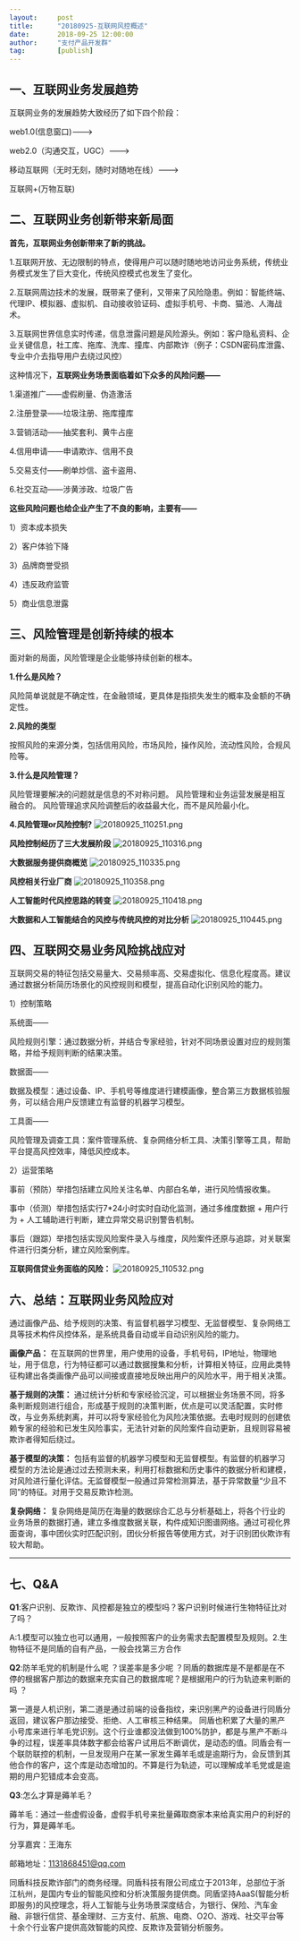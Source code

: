 ```yaml
---  
layout:     post   
title:      "20180925-互联网风控概述"  
date:       2018-09-25 12:00:00  
author:     "支付产品开发群"  
tag:		[publish] 
---
```



## 一、互联网业务发展趋势

互联网业务的发展趋势大致经历了如下四个阶段：

web1.0(信息窗口)--->

web2.0（沟通交互，UGC）--->

移动互联网（无时无刻，随时对随地在线）--->

互联网+(万物互联)

## 二、互联网业务创新带来新局面

**首先，互联网业务创新带来了新的挑战。**

1.互联网开放、无边限制的特点，使得用户可以随时随地地访问业务系统，传统业务模式发生了巨大变化，传统风控模式也发生了变化。

2.互联网周边技术的发展，既带来了便利，又带来了风险隐患。例如：智能终端、代理IP、模拟器、虚拟机、自动接收验证码、虚拟手机号、卡商、猫池、人海战术。

3.互联网世界信息实时传递，信息泄露问题是风险源头。例如：客户隐私资料、企业关键信息，社工库、拖库、洗库、撞库、内部欺诈（例子：CSDN密码库泄露、专业中介去指导用户去绕过风控）


这种情况下，**互联网业务场景面临着如下众多的风险问题——**

1.渠道推广——虚假刷量、伪造激活

2.注册登录——垃圾注册、拖库撞库

3.营销活动——抽奖套利、黄牛占座

4.信用申请——申请欺诈、信用不良

5.交易支付——刷单炒信、盗卡盗用、

6.社交互动——涉黄涉政、垃圾广告

**这些风险问题也给企业产生了不良的影响，主要有——**

1）资本成本损失

2）客户体验下降

3）品牌商誉受损

4）违反政府监管

5）商业信息泄露

## 三、风险管理是创新持续的根本

面对新的局面，风险管理是企业能够持续创新的根本。

**1.什么是风险？**

风险简单说就是不确定性，在金融领域，更具体是指损失发生的概率及金额的不确定性。

**2.风险的类型**

按照风险的来源分类，包括信用风险，市场风险，操作风险，流动性风险，合规风险等。

**3.什么是风险管理？**

风险管理要解决的问题就是信息的不对称问题。
风险管理和业务运营发展是相互融合的。
风险管理追求风险调整后的收益最大化，而不是风险最小化。

**4.风险管理or风险控制?**
![20180925_110251.png](http://static.cocolian.cn/img/20180925_110251.png)


**风险控制经历了三大发展阶段**
![20180925_110316.png](http://static.cocolian.cn/img/20180925_110316.png)

**大数据服务提供商概览**
![20180925_110335.png](http://static.cocolian.cn/img/20180925_110335.png)

**风控相关行业厂商**
![20180925_110358.png](http://static.cocolian.cn/img/20180925_110358.png)


**人工智能时代风控思路的转变**
![20180925_110418.png](http://static.cocolian.cn/img/20180925_110418.png)


**大数据和人工智能结合的风控与传统风控的对比分析**
![20180925_110445.png](http://static.cocolian.cn/img/20180925_110445.png)


## 四、互联网交易业务风险挑战应对
互联网交易的特征包括交易量大、交易频率高、交易虚拟化、信息化程度高。建议通过数据分析简历场景化的风控规则和模型，提高自动化识别风险的能力。

1）控制策略 

系统面——

风险规则引擎：通过数据分析，并结合专家经验，针对不同场景设置对应的规则策略，并给予规则判断的结果决策。

数据面——

数据及模型：通过设备、IP、手机号等维度进行建模画像，整合第三方数据核验服务，可以结合用户反馈建立有监督的机器学习模型。

工具面——

风险管理及调查工具：案件管理系统、复杂网络分析工具、决策引擎等工具，帮助平台提高风控效率，降低风控成本。

2）运营策略

事前（预防）举措包括建立风险关注名单、内部白名单，进行风险情报收集。 

事中（侦测）举措包括实行7*24小时实时自动化监测，通过多维度数据 + 用户行为 + 人工辅助进行判断，建立异常交易识别警告机制。

事后（跟踪）举措包括实现风险案件录入与维度，风险案件还原与追踪，对关联案件进行归类分析，建立风险案例库。

**互联网信贷业务面临的风险：**
![20180925_110532.png](http://static.cocolian.cn/img/20180925_110532.png)


## 六、总结：互联网业务风险应对
通过画像产品、给予规则的决策、有监督机器学习模型、无监督模型、复杂网络工具等技术构件风控体系，是系统具备自动或半自动识别风险的能力。

**画像产品：** 在互联网的世界里，用户使用的设备，手机号码，IP地址，物理地址，用于信息，行为特征都可以通过数据搜集和分析，计算相关特征，应用此类特征构建出各类画像产品可以间接或直接地反映出用户的风险水平，用于相关决策。

**基于规则的决策：** 通过统计分析和专家经验沉淀，可以根据业务场景不同，将多条判断规则进行组合，形成基于规则的决策判断，优点是可以灵活配置，实时修改，与业务系统剥离，并可以将专家经验化为风险决策依据。去电时规则的创建依赖专家的经验和已发生风险事实，无法针对新的风险案件自动更新，且规则容易被欺诈者得知后绕过。

**基于模型的决策：** 包括有监督的机器学习模型和无监督模型。有监督的机器学习模型的方法论是通过过去预测未来，利用打标数据和历史事件的数据分析和建模，对风险进行量化评估。无监督模型一般通过异常检测算法，基于异常数量“少且不同”的特征。对用于交易反欺诈检测。

**复杂网络：** 复杂网络是简历在海量的数据综合汇总与分析基础上，将各个行业的业务场景的数据打通，建立多维度数据关联，构件成知识图谱网络。通过可视化界面查询，事中团伙实时匹配识别，团伙分析报告等使用方式，对于识别团伙欺诈有较大帮助。

--- 

## 七、Q&A 
**Q1**:客户识别、反欺诈、风控都是独立的模型吗？客户识别时候进行生物特征比对了吗？

A:1.模型可以独立也可以通用，一般按照客户的业务需求去配置模型及规则。2.生物特征不是同盾的自有产品，一般会找第三方合作

**Q2**:防羊毛党的机制是什么呢 ？误差率是多少呢 ？同盾的数据库是不是都是在不停的根据客户那边的数据来充实自己的数据库呢？是根据用户的行为轨迹来判断的吗 ？

第一道是人机识别，第二道是通过前端的设备指纹，来识别黑产的设备进行同盾分返回，建议客户那边接受、拒绝、人工审核三种结果。
同盾也积累了大量的黑产小号库来进行羊毛党识别。这个行业谁都没法做到100%防护，都是与黑产不断斗争的过程，误差率具体数字都会给客户试用后不断调优，是动态的值。同盾会有一个联防联控的机制，一旦发现用户在某一家发生薅羊毛或是逾期行为，会反馈到其他合作的客户，这个库是动态增加的。不算是行为轨迹，可以理解成羊毛党或是逾期的用户犯错成本会变高。

**Q3**:怎么才算是薅羊毛？

薅羊毛：通过一些虚假设备，虚假手机号来批量薅取商家本来给真实用户的利好的行为，算是薅羊毛。

分享嘉宾：王海东

邮箱地址：1131868451@qq.com

同盾科技反欺诈部门的商务经理。同盾科技有限公司成立于2013年，总部位于浙江杭州，是国内专业的智能风控和分析决策服务提供商。同盾坚持AaaS(智能分析即服务)的风控理念，将人工智能与业务场景深度结合，为银行、保险、汽车金融、非银行信贷、基金理财、三方支付、航旅、电商、O2O、游戏、社交平台等十余个行业客户提供高效智能的风控、反欺诈及营销分析服务。